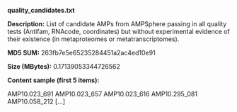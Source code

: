 **quality_candidates.txt**

**Description:**	List of candidate AMPs from AMPSphere passing in all quality tests
                        (Antifam, RNAcode, coordinates) but without experimental evidence of
                        their existence (in metaproteomes or metatranscriptomes).

**MD5 SUM:**	263fb7e5e65235284451a2ac4ed10e91

**Size (MBytes):**	0.17139053344726562

**Content sample (first 5 items):**

AMP10.023_691
AMP10.023_657
AMP10.023_616
AMP10.295_081
AMP10.058_212
[...]
